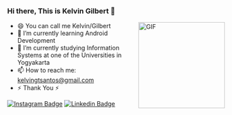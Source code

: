 ### Hi there, This is Kelvin Gilbert 👋
<img align="right" height="200" alt="GIF" src="https://i.imgur.com/8MupZHY.gif" />


- 😄 You can call me Kelvin/Gilbert
- 🌱 I’m currently learning Android Development 
- 🌱 I’m currently studying Information Systems at one of the Universities in Yogyakarta
- 📫 How to reach me: kelvingtsantos@gmail.com
- ⚡ Thank You ⚡

[![Instagram Badge](https://img.shields.io/badge/-@kelvin.773-purple?style=flat&logo=instagram&logoColor=white&link=https://instagram.com/kelvin.773/)](https://instagram.com/kelvin.773)
[![Linkedin Badge](https://img.shields.io/badge/-kelvin-gt-1098871a1-blue?style=flat&logo=Linkedin&logoColor=white&link=https://www.linkedin.com/in/kelvin-gt-1098871a1)](https://www.linkedin.com/in/kelvin-gt-1098871a1)

